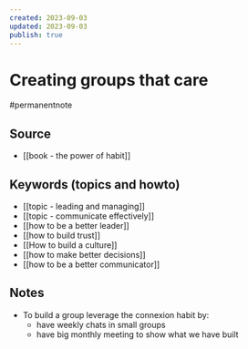 ```yaml
---
created: 2023-09-03
updated: 2023-09-03
publish: true
---
```

# Creating groups that care

#permanentnote

## Source
- [[book - the power of habit]]
## Keywords (topics and howto)
- [[topic - leading and managing]]
- [[topic - communicate effectively]]
- [[how to be a better leader]]
- [[how to build trust]]
- [[How to build a culture]]
- [[how to make better decisions]]
- [[how to be a better communicator]]
## Notes
- To build a group leverage the connexion habit by:
	- have weekly chats in small groups
	- have big monthly meeting to show what we have built